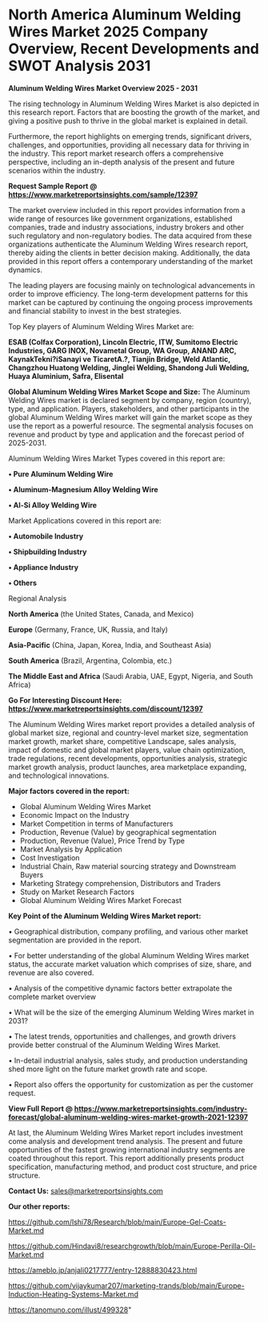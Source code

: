 # North America Aluminum Welding Wires Market 2025 Company Overview, Recent Developments and SWOT Analysis 2031

<Strong> Aluminum Welding Wires Market Overview 2025 - 2031</strong>

The rising technology in Aluminum Welding Wires Market is also depicted in this research report. Factors that are boosting the growth of the market, and giving a positive push to thrive in the global market is explained in detail.

Furthermore, the report highlights on emerging trends, significant drivers, challenges, and opportunities, providing all necessary data for thriving in the industry. This report market research offers a comprehensive perspective, including an in-depth analysis of the present and future scenarios within the industry.

<strong>Request Sample Report @ <a href=https://www.marketreportsinsights.com/sample/12397>https://www.marketreportsinsights.com/sample/12397</a></strong>

The market overview included in this report provides information from a wide range of resources like government organizations, established companies, trade and industry associations, industry brokers and other such regulatory and non-regulatory bodies. The data acquired from these organizations authenticate the Aluminum Welding Wires research report, thereby aiding the clients in better decision making. Additionally, the data provided in this report offers a contemporary understanding of the market dynamics.

The leading players are focusing mainly on technological advancements in order to improve efficiency. The long-term development patterns for this market can be captured by continuing the ongoing process improvements and financial stability to invest in the best strategies.

Top Key players of Aluminum Welding Wires Market are:

<strong>ESAB (Colfax Corporation), Lincoln Electric, ITW, Sumitomo Electric Industries, GARG INOX, Novametal Group, WA Group, ANAND ARC, KaynakTekni?iSanayi ve TicaretA.?, Tianjin Bridge, Weld Atlantic, Changzhou Huatong Welding, Jinglei Welding, Shandong Juli Welding, Huaya Aluminium, Safra, Elisental</strong>

<strong><b>Global Aluminum Welding Wires Market Scope and Size:</b></strong>
The Aluminum Welding Wires market is declared segment by company, region (country), type, and application. Players, stakeholders, and other participants in the global Aluminum Welding Wires market will gain the market scope as they use the report as a powerful resource. The segmental analysis focuses on revenue and product by type and application and the forecast period of 2025-2031.

Aluminum Welding Wires Market Types covered in this report are:

<strong>• Pure Aluminum Welding Wire

• Aluminum-Magnesium Alloy Welding Wire

• Al-Si Alloy Welding Wire</strong>

Market Applications covered in this report are:

<strong>• Automobile Industry

• Shipbuilding Industry

• Appliance Industry

• Others</strong> 

Regional Analysis

<strong>North America</strong> (the United States, Canada, and Mexico)

<strong>Europe</strong> (Germany, France, UK, Russia, and Italy)

<strong>Asia-Pacific</strong> (China, Japan, Korea, India, and Southeast Asia)

<strong>South America</strong> (Brazil, Argentina, Colombia, etc.)

<strong>The Middle East and Africa</strong> (Saudi Arabia, UAE, Egypt, Nigeria, and South Africa)

<strong>Go For Interesting Discount Here: <a href=https://www.marketreportsinsights.com/discount/12397>https://www.marketreportsinsights.com/discount/12397</a></strong>

The Aluminum Welding Wires market report provides a detailed analysis of global market size, regional and country-level market size, segmentation market growth, market share, competitive Landscape, sales analysis, impact of domestic and global market players, value chain optimization, trade regulations, recent developments, opportunities analysis, strategic market growth analysis, product launches, area marketplace expanding, and technological innovations.

<strong><b>Major factors covered in the report:</b></strong>
<ul>
  <li>Global Aluminum Welding Wires Market </li>
  <li>Economic Impact on the Industry</li>
  <li>Market Competition in terms of Manufacturers</li>
  <li>Production, Revenue (Value) by geographical segmentation</li>
  <li>Production, Revenue (Value), Price Trend by Type</li>
  <li>Market Analysis by Application</li>
  <li>Cost Investigation</li>
  <li>Industrial Chain, Raw material sourcing strategy and Downstream Buyers</li>
  <li>Marketing Strategy comprehension, Distributors and Traders</li>
  <li>Study on Market Research Factors</li>
  <li>Global Aluminum Welding Wires Market Forecast</li>
</ul>

<strong><b>Key Point of the Aluminum Welding Wires Market report:</b></strong>

• Geographical distribution, company profiling, and various other market segmentation are provided in the report.

• For better understanding of the global Aluminum Welding Wires market status, the accurate market valuation which comprises of size, share, and revenue are also covered.

• Analysis of the competitive dynamic factors better extrapolate the complete market overview

• What will be the size of the emerging Aluminum Welding Wires market in 2031?

• The latest trends, opportunities and challenges, and growth drivers provide better construal of the Aluminum Welding Wires Market.

• In-detail industrial analysis, sales study, and production understanding shed more light on the future market growth rate and scope.

• Report also offers the opportunity for customization as per the customer request.

<strong><b>View Full Report @ <a href=https://www.marketreportsinsights.com/industry-forecast/global-aluminum-welding-wires-market-growth-2021-12397>https://www.marketreportsinsights.com/industry-forecast/global-aluminum-welding-wires-market-growth-2021-12397</a></b></strong>


At last, the Aluminum Welding Wires Market report includes investment come analysis and development trend analysis. The present and future opportunities of the fastest growing international industry segments are coated throughout this report. This report additionally presents product specification, manufacturing method, and product cost structure, and price structure.

<strong>Contact Us:</strong>
sales@marketreportsinsights.com

<strong>Our other reports:</strong>

<a href=https://github.com/Ishi78/Research/blob/main/Europe-Gel-Coats-Market.md>https://github.com/Ishi78/Research/blob/main/Europe-Gel-Coats-Market.md</a>

<a href=https://github.com/Hindavi8/researchgrowth/blob/main/Europe-Perilla-Oil-Market.md>https://github.com/Hindavi8/researchgrowth/blob/main/Europe-Perilla-Oil-Market.md</a>

<a href=https://ameblo.jp/anjali0217777/entry-12888830423.html>https://ameblo.jp/anjali0217777/entry-12888830423.html</a>

<a href=https://github.com/vijaykumar207/marketing-trands/blob/main/Europe-Induction-Heating-Systems-Market.md>https://github.com/vijaykumar207/marketing-trands/blob/main/Europe-Induction-Heating-Systems-Market.md</a>

<a href=https://tanomuno.com/illust/499328>https://tanomuno.com/illust/499328</a>"
